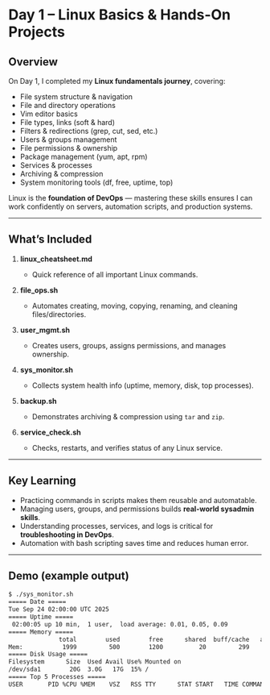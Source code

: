 # Day 1 – Linux Basics & Hands-On Projects

## Overview
On Day 1, I completed my **Linux fundamentals journey**, covering:
- File system structure & navigation
- File and directory operations
- Vim editor basics
- File types, links (soft & hard)
- Filters & redirections (grep, cut, sed, etc.)
- Users & groups management
- File permissions & ownership
- Package management (yum, apt, rpm)
- Services & processes
- Archiving & compression
- System monitoring tools (df, free, uptime, top)

Linux is the **foundation of DevOps** — mastering these skills ensures I can work confidently on servers, automation scripts, and production systems.

---

## What’s Included
1. **linux_cheatsheet.md**  
   - Quick reference of all important Linux commands.

2. **file_ops.sh**  
   - Automates creating, moving, copying, renaming, and cleaning files/directories.

3. **user_mgmt.sh**  
   - Creates users, groups, assigns permissions, and manages ownership.

4. **sys_monitor.sh**  
   - Collects system health info (uptime, memory, disk, top processes).

5. **backup.sh**  
   - Demonstrates archiving & compression using `tar` and `zip`.

6. **service_check.sh**  
   - Checks, restarts, and verifies status of any Linux service.

---

## Key Learning
- Practicing commands in scripts makes them reusable and automatable.  
- Managing users, groups, and permissions builds **real-world sysadmin skills**.  
- Understanding processes, services, and logs is critical for **troubleshooting in DevOps**.  
- Automation with bash scripting saves time and reduces human error.

---

## Demo (example output)
```bash
$ ./sys_monitor.sh
===== Date =====
Tue Sep 24 02:00:00 UTC 2025
===== Uptime =====
 02:00:05 up 10 min,  1 user,  load average: 0.01, 0.05, 0.09
===== Memory =====
              total        used        free      shared  buff/cache   available
Mem:           1999         500        1200          20         299        1400
===== Disk Usage =====
Filesystem      Size  Used Avail Use% Mounted on
/dev/sda1        20G  3.0G   17G  15% /
===== Top 5 Processes =====
USER       PID %CPU %MEM    VSZ   RSS TTY      STAT START   TIME COMMAND

